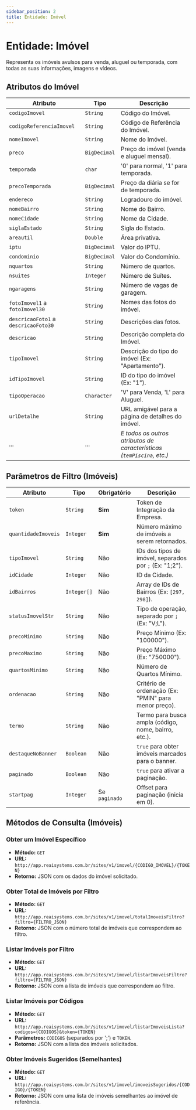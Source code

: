 ```yaml
---
sidebar_position: 2
title: Entidade: Imóvel
---
```


# Entidade: Imóvel

Representa os imóveis avulsos para venda, aluguel ou temporada, com todas as suas informações, imagens e vídeos.

## Atributos do Imóvel

| Atributo         | Tipo        | Descrição                                         |
| ---------------- | ----------- | ------------------------------------------------- |
| `codigoImovel`   | `String`    | Código do Imóvel.                                 |
| `codigoReferenciaImovel` | `String` | Código de Referência do Imóvel.                |
| `nomeImovel`     | `String`    | Nome do Imóvel.                                   |
| `preco`          | `BigDecimal`| Preço do imóvel (venda e aluguel mensal).         |
| `temporada`      | `char`      | '0' para normal, '1' para temporada.              |
| `precoTemporada` | `BigDecimal`| Preço da diária se for de temporada.              |
| `endereco`       | `String`    | Logradouro do imóvel.                             |
| `nomeBairro`     | `String`    | Nome do Bairro.                                   |
| `nomeCidade`     | `String`    | Nome da Cidade.                                   |
| `siglaEstado`    | `String`    | Sigla do Estado.                                  |
| `areautil`       | `Double`    | Área privativa.                                   |
| `iptu`           | `BigDecimal`| Valor do IPTU.                                    |
| `condominio`     | `BigDecimal`| Valor do Condomínio.                              |
| `nquartos`       | `String`    | Número de quartos.                                |
| `nsuites`        | `Integer`   | Número de Suítes.                                 |
| `ngaragens`      | `String`    | Número de vagas de garagem.                       |
| `fotoImovel1` a `fotoImovel30` | `String` | Nomes das fotos do imóvel.             |
| `descricaoFoto1` a `descricaoFoto30` | `String` | Descrições das fotos.           |
| `descricao`      | `String`    | Descrição completa do Imóvel.                     |
| `tipoImovel`     | `String`    | Descrição do tipo do imóvel (Ex: "Apartamento").  |
| `idTipoImovel`   | `String`    | ID do tipo do imóvel (Ex: "1").                   |
| `tipoOperacao`   | `Character` | 'V' para Venda, 'L' para Aluguel.                 |
| `urlDetalhe`     | `String`    | URL amigável para a página de detalhes do imóvel. |
| ...              | ...         | *E todos os outros atributos de características (`temPiscina`, etc.)* |

## Parâmetros de Filtro (Imóveis)

| Atributo         | Tipo        | Obrigatório | Descrição                                                       |
| ---------------- | ----------- | ----------- | --------------------------------------------------------------- |
| `token`          | `String`    | **Sim** | Token de Integração da Empresa.                                 |
| `quantidadeImoveis` | `Integer` | **Sim** | Número máximo de imóveis a serem retornados.                    |
| `tipoImovel`     | `String`    | Não         | IDs dos tipos de imóvel, separados por `;` (Ex: "1;2").         |
| `idCidade`       | `Integer`   | Não         | ID da Cidade.                                                   |
| `idBairros`      | `Integer[]` | Não         | Array de IDs de Bairros (Ex: `[297, 298]`).                     |
| `statusImovelStr`| `String`    | Não         | Tipo de operação, separado por `;` (Ex: "V;L").                 |
| `precoMinimo`    | `String`    | Não         | Preço Mínimo (Ex: "100000").                                    |
| `precoMaximo`    | `String`    | Não         | Preço Máximo (Ex: "750000").                                    |
| `quartosMinimo`  | `String`    | Não         | Número de Quartos Mínimo.                                       |
| `ordenacao`      | `String`    | Não         | Critério de ordenação (Ex: "PMIN" para menor preço).            |
| `termo`          | `String`    | Não         | Termo para busca ampla (código, nome, bairro, etc.).          |
| `destaqueNoBanner`| `Boolean`  | Não         | `true` para obter imóveis marcados para o banner.               |
| `paginado`       | `Boolean`   | Não         | `true` para ativar a paginação.                                 |
| `startpag`       | `Integer`   | Se `paginado` | Offset para paginação (inicia em 0).                            |

## Métodos de Consulta (Imóveis)

### Obter um Imóvel Específico

- **Método:** `GET`
- **URL:** `http://app.reaisystems.com.br/sites/v1/imovel/{CODIGO_IMOVEL}/{TOKEN}`
- **Retorno:** JSON com os dados do imóvel solicitado.

### Obter Total de Imóveis por Filtro

- **Método:** `GET`
- **URL:** `http://app.reaisystems.com.br/sites/v1/imovel/totalImoveisFiltro?filtro={FILTRO_JSON}`
- **Retorno:** JSON com o número total de imóveis que correspondem ao filtro.

### Listar Imóveis por Filtro

- **Método:** `GET`
- **URL:** `http://app.reaisystems.com.br/sites/v1/imovel/listarImoveisFiltro?filtro={FILTRO_JSON}`
- **Retorno:** JSON com a lista de imóveis que correspondem ao filtro.

### Listar Imóveis por Códigos

- **Método:** `GET`
- **URL:** `http://app.reaisystems.com.br/sites/v1/imovel/listarImoveisLista?codigos={CODIGOS}&token={TOKEN}`
- **Parâmetros:** `CODIGOS` (separados por ';') e `TOKEN`.
- **Retorno:** JSON com a lista dos imóveis solicitados.

### Obter Imóveis Sugeridos (Semelhantes)

- **Método:** `GET`
- **URL:** `http://app.reaisystems.com.br/sites/v1/imovel/imoveisSugeridos/{CODIGO}/{TOKEN}`
- **Retorno:** JSON com uma lista de imóveis semelhantes ao imóvel de referência.
